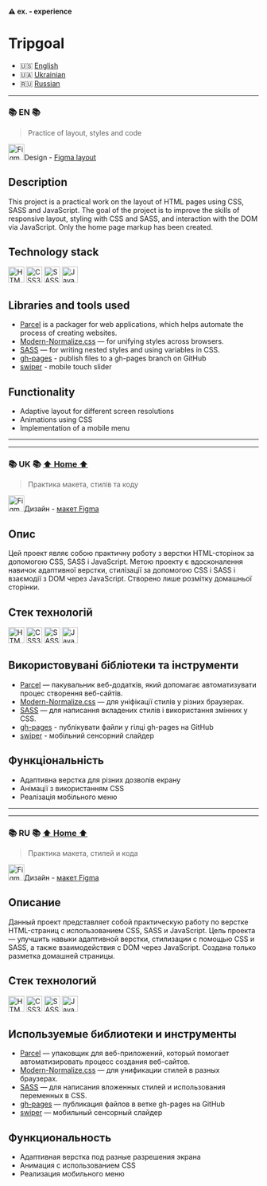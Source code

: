 <h4 id="home">⚠️ ex. - experience</h4>

# Tripgoal

* 🇺🇸 [English](#en)
* 🇺🇦 [Ukrainian](#uk)
* 🇷🇺 [Russian](#ru)

--- 

<h3 id="en">📚 EN 📚</h3>

> Practice of layout, styles and code

<img height="32" width="32" src="https://cdn.simpleicons.org/figma/##F24E1E" title="Figma"/>Design - [Figma layout](https://www.figma.com/file/OlmM3aNzcZp3LIzkqCSZVP/TripGoalLandingPage-u?type=design&node-id=1-10&mode=design&t=7CZWzfAL9X8IuQAy-0)

## Description
This project is a practical work on the layout of HTML pages using CSS, SASS and JavaScript. The goal of the project is to improve the skills of responsive layout, styling with CSS and SASS, and interaction with the DOM via JavaScript. Only the home page markup has been created.

## Technology stack

<img height="32" width="32" src="https://cdn.simpleicons.org/html5/#E34F26" title="HTML5"/> <img height="32" width="32" src="https://cdn.simpleicons.org/css3/#1572B6" title="CSS3"/> <img height="32" width="32" src="https://cdn.simpleicons.org/sass/#CC6699" title="SASS"/> <img height="32" width="32" src="https://cdn.simpleicons.org/javascript/#F7DF1E" title="JavaScript"/>

## Libraries and tools used
- [Parcel](https://parceljs.org/) is a packager for web applications, which helps automate the process of creating websites.
- [Modern-Normalize.css](https://cdnjs.com/libraries/modern-normalize/) — for unifying styles across browsers.
- [SASS](https://sass-lang.com/) — for writing nested styles and using variables in CSS.
- [gh-pages](https://www.npmjs.com/package/gh-pages) - publish files to a gh-pages branch on GitHub
- [swiper](https://swiperjs.com/) - mobile touch slider

## Functionality
- Adaptive layout for different screen resolutions
- Animations using CSS
- Implementation of a mobile menu

---
---

<h3 id="uk">📚 UK 📚 <a href="#home">⬆ Home ⬆</a></h3> 			

> Практика макета, стилів та коду

<img height="32" width="32" src="https://cdn.simpleicons.org/figma/##F24E1E" title="Figma"/>Дизайн - [макет Figma](https://www.figma.com/file/OlmM3aNzcZp3LIzkqCSZVP/TripGoalLandingPage-u?type=design&node-id=1-10&mode=design&t=7CZWzfAL9X8IuQAy-0)

## Опис
Цей проект являє собою практичну роботу з верстки HTML-сторінок за допомогою CSS, SASS і JavaScript. Метою проекту є вдосконалення навичок адаптивної верстки, стилізації за допомогою CSS і SASS і взаємодії з DOM через JavaScript. Створено лише розмітку домашньої сторінки.

## Стек технологій
<img height="32" width="32" src="https://cdn.simpleicons.org/html5/#E34F26" title="HTML5"/> <img height="32" width="32" src="https://cdn.simpleicons.org/css3/#1572B6" title="CSS3"/> <img height="32" width="32" src="https://cdn.simpleicons.org/sass/#CC6699" title="SASS"/> <img height="32" width="32" src="https://cdn.simpleicons.org/javascript/#F7DF1E" title="JavaScript"/>

## Використовувані бібліотеки та інструменти
- [Parcel](https://parceljs.org/) — пакувальник веб-додатків, який допомагає автоматизувати процес створення веб-сайтів.
- [Modern-Normalize.css](https://cdnjs.com/libraries/modern-normalize/) — для уніфікації стилів у різних браузерах.
- [SASS](https://sass-lang.com/) — для написання вкладених стилів і використання змінних у CSS.
- [gh-pages](https://www.npmjs.com/package/gh-pages) - публікувати файли у гілці gh-pages на GitHub
- [swiper](https://swiperjs.com/) - мобільний сенсорний слайдер

## Функціональність
- Адаптивна верстка для різних дозволів екрану
- Анімації з використанням CSS
- Реалізація мобільного меню

---
---

<h3 id="ru">📚 RU 📚 <a href="#home">⬆ Home ⬆</a></h3> 

> Практика макета, стилей и кода

<img height="32" width="32" src="https://cdn.simpleicons.org/figma/##F24E1E" title="Figma"/>Дизайн - [макет Figma](https://www.figma.com/file/OlmM3aNzcZp3LIzkqCSZVP/TripGoalLandingPage-u?type=design&node-id=1-10&mode=design&t=7CZWzfAL9X8IuQAy-0)

## Описание
Данный проект представляет собой практическую работу по верстке HTML-страниц с использованием CSS, SASS и JavaScript. Цель проекта — улучшить навыки адаптивной верстки, стилизации с помощью CSS и SASS, а также взаимодействия с DOM через JavaScript. Создана только разметка домашней страницы. 

## Стек технологий
<img height="32" width="32" src="https://cdn.simpleicons.org/html5/#E34F26" title="HTML5"/> <img height="32" width="32" src="https://cdn.simpleicons.org/css3/#1572B6" title="CSS3"/> <img height="32" width="32" src="https://cdn.simpleicons.org/sass/#CC6699" title="SASS"/> <img height="32" width="32" src="https://cdn.simpleicons.org/javascript/#F7DF1E" title="JavaScript"/>

## Используемые библиотеки и инструменты
- [Parcel](https://parceljs.org/) — упаковщик для веб-приложений, который помогает автоматизировать процесс создания веб-сайтов.
- [Modern-Normalize.css](https://cdnjs.com/libraries/modern-normalize/) — для унификации стилей в разных браузерах.
- [SASS](https://sass-lang.com/) — для написания вложенных стилей и использования переменных в CSS.
- [gh-pages](https://www.npmjs.com/package/gh-pages) — публикация файлов в ветке gh-pages на GitHub
- [swiper](https://swiperjs.com/) — мобильный сенсорный слайдер

## Функциональность
- Адаптивная верстка под разные разрешения экрана
- Анимация с использованием CSS
- Реализация мобильного меню

